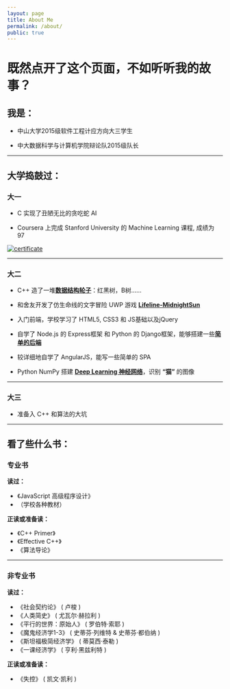 ```yaml
---
layout: page
title: About Me
permalink: /about/
public: true
---
```


# 既然点开了这个页面，不如听听我的故事？

## 我是：

* 中山大学2015级软件工程计应方向大三学生

* 中大数据科学与计算机学院辩论队2015级队长

---

## 大学捣鼓过：

### 大一

* C 实现了丑陋无比的贪吃蛇 AI

* Coursera 上完成 Stanford University 的 Machine Learning 课程, 成绩为 97

<a href="https://www.coursera.org/account/accomplishments/verify/YX8Z8H6BTU7Q" target="_blank">
    <img alt="certificate" src="../images/certificate/ml-certificate.jpg">
</a>


---

### 大二

* C++ 造了一堆[**数据结构轮子**](https://github.com/qyb225/DSA/tree/master/inc)：红黑树，B树……

* 和舍友开发了仿生命线的文字冒险 UWP 游戏 [**Lifeline-MidnightSun**](https://github.com/qyb225/MidnightSun)

* 入门前端，学校学习了 HTML5, CSS3 和 JS基础以及jQuery

* 自学了 Node.js 的 Express框架 和 Python 的 Django框架，能够搭建一些[**简单的后端**](https://github.com/qyb225/Agenda)

* 较详细地自学了 AngularJS，能写一些简单的 SPA

* Python NumPy 搭建 [**Deep Learning 神经网络**](https://github.com/qyb225/DeepLearning)，识别 **“猫”** 的图像

---

### 大三

* 准备入 C++ 和算法的大坑

---

## 看了些什么书：

### 专业书

**读过：**

* 《JavaScript 高级程序设计》
*  （学校各种教材）

**正读或准备读：**

* 《C++ Primer》
* 《Effective C++》
* 《算法导论》

---

### 非专业书

**读过：**

* 《社会契约论》 ( 卢梭 )
* 《人类简史》 ( 尤瓦尔·赫拉利 )
* 《平行的世界：原始人》 ( 罗伯特·索耶 )
* 《魔鬼经济学1-3》 ( 史蒂芬·列维特 & 史蒂芬·都伯纳 )
* 《斯坦福极简经济学》 ( 蒂莫西·泰勒 )
* 《一课经济学》 ( 亨利·黑兹利特 )

**正读或准备读：**

* 《失控》 ( 凯文·凯利 )